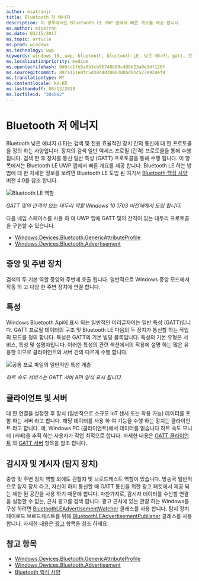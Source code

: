 ```yaml
---
author: msatranjr
title: Bluetooth 저 에너지
description: 이 항목에서는 Bluetooth LE UWP 앱에서 빠른 개요를 제공 합니다.
ms.author: misatran
ms.date: 03/15/2017
ms.topic: article
ms.prod: windows
ms.technology: uwp
keywords: windows 10, uwp, bluetooth, bluetooth LE, 낮은 에너지, gatt, 간격이 있는 테두리, 중앙, 주변 장치, 클라이언트, 서버, 감시자, publisher
ms.localizationpriority: medium
ms.openlocfilehash: 0d6cc1fb5a0b3cb96748b99c490b23a9e1df128f
ms.sourcegitcommit: 897a111e8fc5d38d483800288ad01c523e924ef4
ms.translationtype: MT
ms.contentlocale: ko-KR
ms.lasthandoff: 08/13/2018
ms.locfileid: "304862"
---
```

# <a name="bluetooth-low-energy"></a>Bluetooth 저 에너지
Bluetooth 낮은 에너지 (LE)는 검색 및 전원 효율적인 장치 간의 통신에 대 한 프로토콜을 정의 하는 사양입니다. 장치의 검색 일반 액세스 프로필 (간격) 프로토콜을 통해 수행 됩니다. 검색 한 후 장치를 통신 일반 특성 (GATT) 프로토콜을 통해 수행 됩니다. 이 항목에서는 Bluetooth LE UWP 앱에서 빠른 개요를 제공 합니다. Bluetooth LE 하는 방법에 대 한 자세한 정보를 보려면 Bluetooth LE 도입 된 여기서 [Bluetooth 핵심 사양](https://www.bluetooth.com/specifications/bluetooth-core-specification) 버전 4.0를 참조 합니다. 

![Bluetooth LE 역할](images/gatt-roles.png)

*GATT 및의 간격이 있는 테두리 역할 Windows 10 1703 버전에에서 도입 합니다.*

다음 네임 스페이스를 사용 하 여 UWP 앱에 GATT 및의 간격이 있는 테두리 프로토콜을 구현할 수 있습니다.
- [Windows.Devices.Bluetooth.GenericAttributeProfile](https://docs.microsoft.com/en-us/uwp/api/windows.devices.bluetooth.genericattributeprofile)
- [Windows.Devices.Bluetooth.Advertisement](https://docs.microsoft.com/en-us/uwp/api/windows.devices.bluetooth.genericattributeprofile)

## <a name="central-and-peripheral"></a>중앙 및 주변 장치
검색의 두 기본 역할 중앙와 주변에 호출 됩니다. 일반적으로 Windows 중앙 모드에서 작동 하 고 다양 한 주변 장치에 연결 합니다. 

## <a name="attributes"></a>특성
Windows Bluetooth Api에 표시 되는 일반적인 머리글자어는 일반 특성 (GATT)입니다. GATT 프로필 데이터의 구조 및 Bluetooth LE 다음의 두 장치가 통신할 하는 작업의 모드를 정의 합니다. 특성은 GATT의 기본 빌딩 블록입니다. 특성의 기본 유형은 서비스, 특성 및 설명자입니다. 이러한 특성의 관련 섹션에서의 작용에 설명 하는 많은 유용한 이므로 클라이언트와 서버 간의 다르게 수행 합니다. 

![공통 프로 파일의 일반적인 특성 계층](images/gatt-service.png)

*하트 속도 서비스는 GATT 서버 API 양식 표시 됩니다.*

## <a name="client-and-server"></a>클라이언트 및 서버
대 한 연결을 설정한 후 장치 (일반적으로 소규모 IoT 센서 또는 착용 가능) 데이터를 포함 하는 서버 라고 합니다. 해당 데이터를 사용 하 여 기능을 수행 하는 장치는 클라이언트 라고 합니다. 예, Windows PC (클라이언트)에서 데이터를 읽습니다 하트 속도 모니터 (서버)을 추적 하는 사용자가 작업 최적으로 합니다. 자세한 내용은 [GATT 클라이언트](gatt-client.md) 와 [GATT 서버](gatt-server.md) 항목을 참조 합니다.

## <a name="watchers-and-publishers-beacons"></a>감시자 및 게시자 (탐지 장치)
중앙 및 주변 장치 역할 외에도 관찰자 및 브로드캐스트 역할이 있습니다. 방송국 일반적으로 탐지 장치 라고, 자신이 하지 통신할 때 GATT 통신을 위한 광고 패킷에서 제공 되는 제한 된 공간을 사용 하기 때문에 합니다. 마찬가지로, 감시자 데이터를 수신할 연결을 설정할 수 없는, 근처 광고를 검색 합니다. 광고 근처에 있는 관찰 하는 Windows를 구성 하려면 [BluetoothLEAdvertisementWatcher](https://docs.microsoft.com/en-us/uwp/api/windows.devices.bluetooth.advertisement.bluetoothleadvertisementwatcher) 클래스를 사용 합니다. 탐지 장치 페이로드 브로드캐스트를 위해 [BluetoothLEAdvertisementPublisher](https://docs.microsoft.com/en-us/uwp/api/windows.devices.bluetooth.advertisement.bluetoothleadvertisementpublisher) 클래스를 사용 합니다. 자세한 내용은 [광고](ble-beacon.md) 항목을 참조 하세요.

## <a name="see-also"></a>참고 항목
- [Windows.Devices.Bluetooth.GenericAttributeProfile](https://docs.microsoft.com/en-us/uwp/api/windows.devices.bluetooth.genericattributeprofile)
- [Windows.Devices.Bluetooth.Advertisement](https://docs.microsoft.com/en-us/uwp/api/windows.devices.bluetooth.genericattributeprofile)
- [Bluetooth 핵심 사양](https://www.bluetooth.com/specifications/bluetooth-core-specification)